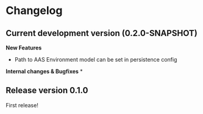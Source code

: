 # Changelog

## Current development version (0.2.0-SNAPSHOT)

**New Features**
* Path to AAS Environment model can be set in persistence config  

**Internal changes & Bugfixes**
*

## Release version 0.1.0

First release!
